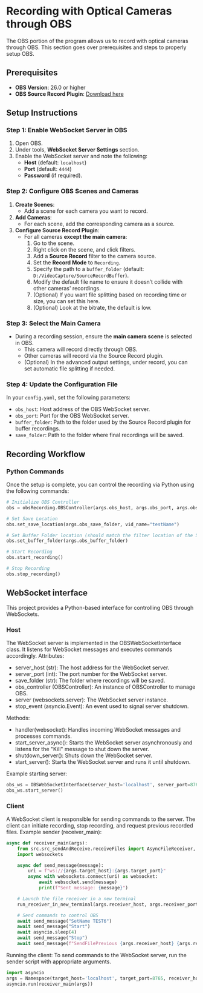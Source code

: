 # Recording with Optical Cameras through OBS
The OBS portion of the program allows us to record with optical cameras through OBS. This section goes over prerequisites and steps to properly setup OBS.

## Prerequisites
- **OBS Version**: 26.0 or higher
- **OBS Source Record Plugin**: [Download here](https://obsproject.com/forum/resources/source-record.1285/)

## Setup Instructions

### Step 1: Enable WebSocket Server in OBS
1. Open OBS.
2. Under tools, **WebSocket Server Settings** section.
3. Enable the WebSocket server and note the following:
   - **Host** (default: `localhost`)
   - **Port** (default: `4444`)
   - **Password** (if required).


### Step 2: Configure OBS Scenes and Cameras
1. **Create Scenes**:
   - Add a scene for each camera you want to record.
2. **Add Cameras**:
   - For each scene, add the corresponding camera as a source.
3. **Configure Source Record Plugin**:
   - For all cameras **except the main camera**:
     1. Go to the scene.
     2. Right click on the scene, and click filters.
     3. Add a **Source Record** filter to the camera source.
     4. Set the **Record Mode** to `Recording`.
     5. Specify the path to a `buffer_folder` (default: `D:/VideoCapture/SourceRecordBuffer`).
     6. Modify the default file name to ensure it doesn’t collide with other cameras' recordings.
     7. (Optional) If you want file splitting based on recording time or size, you can set this here.
     8. (Optional) Look at the bitrate, the default is low.


### Step 3: Select the Main Camera
- During a recording session, ensure the **main camera scene** is selected in OBS. 
  - This camera will record directly through OBS.
  - Other cameras will record via the Source Record plugin.
  - (Optional) In the advanced output settings, under record, you can set automatic file splitting if needed.


### Step 4: Update the Configuration File
In your `config.yaml`, set the following parameters:
- `obs_host`: Host address of the OBS WebSocket server.
- `obs_port`: Port for the OBS WebSocket server.
- `buffer_folder`: Path to the folder used by the Source Record plugin for buffer recordings.
- `save_folder`: Path to the folder where final recordings will be saved.


## Recording Workflow

### Python Commands
Once the setup is complete, you can control the recording via Python using the following commands:

```python
# Initialize OBS Controller
obs = obsRecording.OBSController(args.obs_host, args.obs_port, args.obs_password, popUp=popUp.PopUp())

# Set Save Location
obs.set_save_location(args.obs_save_folder, vid_name="testName")

# Set Buffer Folder location (should match the filter location of the Source Record plugin)
obs.set_buffer_folder(args.obs_buffer_folder)

# Start Recording
obs.start_recording()

# Stop Recording
obs.stop_recording()
```

## WebSocket interface
This project provides a Python-based interface for controlling OBS through WebSockets.

### Host
The WebSocket server is implemented in the OBSWebSocketInterface class. It listens for WebSocket messages and executes commands accordingly.
Attributes:
- server_host (str): The host address for the WebSocket server.
- server_port (int): The port number for the WebSocket server.
- save_folder (str): The folder where recordings will be saved.
- obs_controller (OBSController): An instance of OBSController to manage OBS.
- server (websockets.server): The WebSocket server instance.
- stop_event (asyncio.Event): An event used to signal server shutdown.

Methods:
- handler(websocket): Handles incoming WebSocket messages and processes commands.
- start_server_async(): Starts the WebSocket server asynchronously and listens for the "Kill" message to shut down the server.
- shutdown_server(): Shuts down the WebSocket server.
- start_server(): Starts the WebSocket server and runs it until shutdown.

Example starting server:
```python
obs_ws = OBSWebSocketInterface(server_host='localhost', server_port=8765, save_folder='/path/to/save')
obs_ws.start_server()
```

### Client
A WebSocket client is responsible for sending commands to the server. The client can initiate recording, stop recording, and request previous recorded files.
Example sender (receiver_main):
```python
async def receiver_main(args):
    from src.src_sendAndReceive.receiveFiles import AsyncFileReceiver, run_receiver_in_new_terminal
    import websockets

    async def send_message(message):
        uri = f"ws://{args.target_host}:{args.target_port}"
        async with websockets.connect(uri) as websocket:
            await websocket.send(message)
            print(f"Sent message: {message}")

    # Launch the file receiver in a new terminal
    run_receiver_in_new_terminal(args.receiver_host, args.receiver_port, args.save_folder, args.receiver_script_path, args.python_path)

    # Send commands to control OBS
    await send_message("SetName TEST6")
    await send_message("Start")
    await asyncio.sleep(4)
    await send_message("Stop")
    await send_message(f"SendFilePrevious {args.receiver_host} {args.receiver_port}")
```

Running the client:
To send commands to the WebSocket server, run the sender script with appropriate arguments.
```python
import asyncio
args = Namespace(target_host='localhost', target_port=8765, receiver_host='remote_host', receiver_port=9000, save_folder='/path/to/save', receiver_script_path='/path/to/script.py', python_path='python3')
asyncio.run(receiver_main(args))
```
